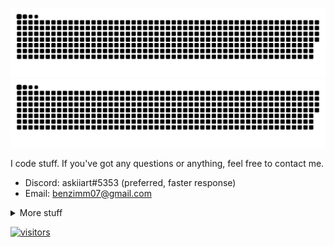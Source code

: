 ![GitHub Snake Light](https://raw.githubusercontent.com/askiiart/askiiart/output/github-contribution-grid-snake.svg#gh-light-mode-only)
![GitHub Snake dark](https://raw.githubusercontent.com/askiiart/askiiart/output/github-contribution-grid-snake.svg#gh-dark-mode-only)

I code stuff. If you've got any questions or anything, feel free to contact me.

- Discord: askiiart#5353 (preferred, faster response)
- Email: benzimm07@gmail.com

<details>
<summary>More stuff</summary>

![askiiart's GitHub stats](https://github-readme-stats-askiiart.vercel.app/api?username=askiiart&show_icons=true&theme=dark&bg_color=00000000&hide_border=false)
[![Top Langs](https://github-readme-stats-askiiart.vercel.app/api/top-langs/?username=askiiart&layout=compact)](https://github.com/anuraghazra/github-readme-stats)

<a href="https://github.com/askiiart" target="_blank" rel="noopener noreferrer"><img src="https://crd.so/i/askiiart?dark&removeLink" alt="askiiart’s GitHub image" width="600"/> 
</details>

![visitors](https://visitor-badge.glitch.me/badge?page_id=askiiart.askiiart&left_color=orange&right_color=blue)

<!---
askiiart/askiiart is a ✨ special ✨ repository because its `README.md` (this file) appears on your GitHub profile.
You can click the Preview link to take a look at your changes.
--->
